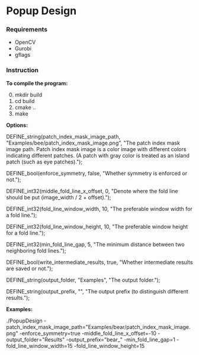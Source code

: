 # Popup Design

### Requirements

* OpenCV
* Gurobi
* gflags

### Instruction

**To compile the program:**

0. mkdir build
1. cd build
2. cmake ..
3. make


**Options:**

DEFINE_string(patch_index_mask_image_path, "Examples/bee/patch_index_mask_image.png", "The patch index mask image path. Patch index mask image is a color image with different colors indicating different patches. (A patch with gray color is treated as an island patch (such as eye patches).");

DEFINE_bool(enforce_symmetry, false, "Whether symmetry is enforced or not.");

DEFINE_int32(middle_fold_line_x_offset, 0, "Denote where the fold line should be put (image_width /  2 + offset).");

DEFINE_int32(fold_line_window_width, 10, "The preferable window width for a fold line.");

DEFINE_int32(fold_line_window_height, 10, "The preferable window height for a fold line.");

DEFINE_int32(min_fold_line_gap, 5, "The minimum distance between two neighboring fold lines.");

DEFINE_bool(write_intermediate_results, true, "Whether intermediate results are saved or not.");

DEFINE_string(output_folder, "Examples", "The output folder.");

DEFINE_string(output_prefix, "", "The output prefix (to distinguish different results.");


**Examples:**

./PopupDesign -patch_index_mask_image_path="Examples/bear/patch_index_mask_image.png" -enforce_symmetry=true -middle_fold_line_x_offset=-10 -output_folder="Results" -output_prefix="bear_" -min_fold_line_gap=1 -fold_line_window_width=15 -fold_line_window_height=15
